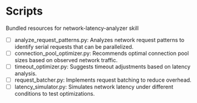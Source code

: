 # Scripts

Bundled resources for network-latency-analyzer skill

- [ ] analyze_request_patterns.py: Analyzes network request patterns to identify serial requests that can be parallelized.
- [ ] connection_pool_optimizer.py: Recommends optimal connection pool sizes based on observed network traffic.
- [ ] timeout_optimizer.py: Suggests timeout adjustments based on latency analysis.
- [ ] request_batcher.py: Implements request batching to reduce overhead.
- [ ] latency_simulator.py: Simulates network latency under different conditions to test optimizations.
